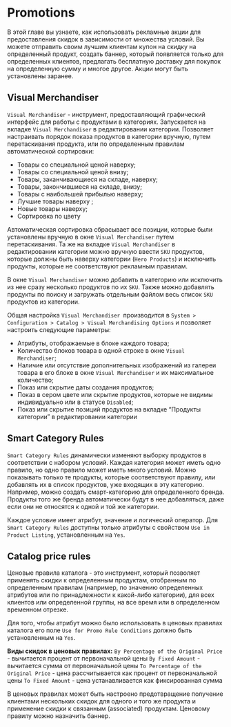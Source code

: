 # Promotions
В этой главе вы узнаете, как использовать рекламные акции для предоставления скидок в зависимости от множества условий. Вы можете отправить своим лучшим клиентам купон на скидку на определенный продукт, 
создать баннер, который появляется только для определенных клиентов, предлагать бесплатную доставку для покупок на определенную сумму и многое другое. Акции могут быть установлены заранее.

## Visual Merchandiser
`Visual Merchandiser` - инструмент, предоставляющий графический интерфейс для работы с продуктами в категориях.
Запускается на вкладке `Visual Merchandiser` в редактировании категории. Позволяет настраивать порядок показа продуктов в категории вручную, путем перетаскивания продукта, или по определенным правилам 
автоматической сортировки:
* Товары со специальной ценой наверху;
* Товары со специальной ценой внизу;
* Товары, заканчивающиеся на складе, наверху;
* Товары, закончившиеся на складе, внизу;
* Товары с наибольшей прибылью наверху;
* Лучшие товары наверху ;
* Новые товары наверху;
* Сортировка по цвету  

Автоматическая сортировка сбрасывает все позиции, которые были установлены вручную в окне `Visual Merchandiser` путем перетаскивания.
Та же на вкладке `Visual Merchandiser` в редактировании категории можно вручную ввести `SKU` продуктов, которые должны быть наверху категории (`Hero Products`) и исключить продукты, 
которые не соответствуют рекламным правилам.  

В окне `Visual Merchandiser` можно добавить в категорию или исключить из нее сразу несколько продуктов по их `SKU`. Также можно добавлять продукты по поиску и загружать отдельным файлом весь 
список `SKU` продуктов из категории.  

Общая настройка `Visual Merchandiser `производится в `System > Configuration > Catalog > Visual Merchandising Options` и позволяет настроить следующие параметры:
* Атрибуты, отображаемые в блоке каждого товара;
* Количество блоков товара в одной строке в окне `Visual Merchandiser`;
* Наличие или отсутствие дополнительных изображений из галереи товара в его блоке в окне `Visual Merchandiser` и их максимальное количество;
* Показ или скрытие даты создания продуктов;
* Показ в сером цвете или скрытие продуктов, которые не видимы индивидуально или в статусе `Disabled`;
* Показ или скрытие позиций продуктов на вкладке “Продукты категории” в редактировании категории


## Smart Category Rules
`Smart Category Rules` динамически изменяют выборку продуктов в соответствии с набором условий. Каждая категория может иметь одно правило, но одно правило может иметь много условий.
Можно показывать только те продукты, которые соответствуют правилу, или добавлять их в список продуктов, уже входящих в эту категорию. Например, можно создать смарт-категорию для определенного бренда. 
Продукты того же бренда автоматически будут в нее добавляться, даже если они не относятся к одной и той же категории.  
   
Каждое условие имеет атрибут, значение и логический оператор. Для `Smart Category Rules` доступны только атрибуты с свойством `Use in Product Listing`, установленным на `Yes`. 


## Catalog price rules
Ценовые правила каталога - это инструмент, который позволяет применять скидки к определенным продуктам, отобранным по определенным правилам (например, по значению определенных атрибутов или 
по принадлежности к какой-либо категории), для всех клиентов или определенной группы, на все время или в определенном временном отрезке.  

Для того, чтобы атрибут можно было использовать в ценовых правилах каталога его поле `Use for Promo Rule Conditions` должно быть установленным на `Yes`.  

__Виды скидок в ценовых правилах:__
`By Percentage of the Original Price` - вычитается процент от первоначальной цены
`By Fixed Amount` - вычитается сумма от первоначальной цены
`To Percentage of the Original Price` - цена рассчитывается как процент от первоначальной цены
`To Fixed Amount` - цена устанавливается как фиксированная сумма

В ценовых правилах может быть настроено предотвращение получение клиентами нескольких скидок для одного и того же продукта и применение скидки к связанным (associated) продуктам.
Ценовому правилу можно назначить баннер. 


